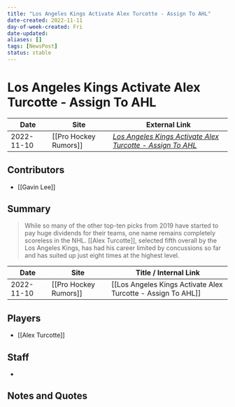 ```yaml
---
title: "Los Angeles Kings Activate Alex Turcotte - Assign To AHL"
date-created: 2022-11-11
day-of-week-created: Fri
date-updated: 
aliases: []
tags: [NewsPost]
status: stable
---
```


# Los Angeles Kings Activate Alex Turcotte - Assign To AHL

| Date       | Site                  | External Link                                                                                                                                                     |
| ---------- | --------------------- | ----------------------------------------------------------------------------------------------------------------------------------------------------------------- |
| 2022-11-10 | [[Pro Hockey Rumors]] | [*Los Angeles Kings Activate Alex Turcotte - Assign To AHL*](https://www.prohockeyrumors.com/2022/11/los-angeles-kings-activate-alex-turcotte-assign-to-ahl.html) |

## Contributors
- [[Gavin Lee]]

## Summary
> While so many of the other top-ten picks from 2019 have started to pay huge dividends for their teams, one name remains completely scoreless in the NHL. [[Alex Turcotte]], selected fifth overall by the Los Angeles Kings, has had his career limited by concussions so far and has suited up just eight times at the highest level.

| Date       | Site                  | Title / Internal Link                                        |
| ---------- | --------------------- | ------------------------------------------------------------ |
| 2022-11-10 | [[Pro Hockey Rumors]] | [[Los Angeles Kings Activate Alex Turcotte - Assign To AHL]] |

## Players
- [[Alex Turcotte]]

## Staff
- 

## Notes and Quotes
> 

